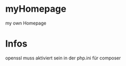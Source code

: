 myHomepage
==========

my own Homepage

Infos
==========
openssl muss aktiviert sein in der php.ini für composer